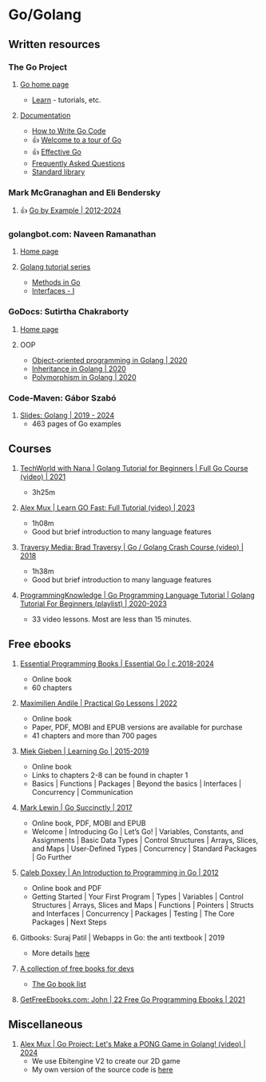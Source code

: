 # Go/Golang

## Written resources

### The Go Project

1. [Go home page](https://go.dev/)
   - [Learn](https://go.dev/learn/) - tutorials, etc.

1. [Documentation](https://go.dev/doc/)
   - [How to Write Go Code](https://go.dev/doc/code)
   - :thumbsup: [Welcome to a tour of Go](https://go.dev/tour/list)
   - :thumbsup: [Effective Go](https://go.dev/doc/effective_go)
   - [Frequently Asked Questions](https://go.dev/doc/faq)
   - [Standard library](https://pkg.go.dev/std)


### Mark McGranaghan and Eli Bendersky

1. :thumbsup: [Go by Example | 2012-2024](https://gobyexample.com/)


### golangbot.com: Naveen Ramanathan

1. [Home page](https://golangbot.com/)

1. [Golang tutorial series](https://golangbot.com/learn-golang-series/)
   * [Methods in Go](https://golangbot.com/methods/)
   * [Interfaces - I](https://golangbot.com/interfaces-part-1/)


### GoDocs: Sutirtha Chakraborty

1. [Home page](https://golangdocs.com/)

1. OOP
   * [Object-oriented programming in Golang | 2020](https://golangdocs.com/object-oriented-programming-in-golang)
   * [Inheritance in Golang | 2020](https://golangdocs.com/inheritance-in-golang)
   * [Polymorphism in Golang | 2020](https://golangdocs.com/polymorphism-in-golang)


### Code-Maven: Gábor Szabó

1. [Slides: Golang | 2019 - 2024](https://slides.code-maven.com/golang/toc.html)
   - 463 pages of Go examples


## Courses

1. [TechWorld with Nana | Golang Tutorial for Beginners | Full Go Course (video) | 2021](https://www.youtube.com/watch?v=yyUHQIec83I)
   - 3h25m

1. [Alex Mux | Learn GO Fast: Full Tutorial (video) | 2023](https://www.youtube.com/watch?v=8uiZC0l4Ajw)
   - 1h08m
   - Good but brief introduction to many language features

1. [Traversy Media: Brad Traversy | Go / Golang Crash Course (video) | 2018](https://www.youtube.com/watch?v=SqrbIlUwR0U)
   - 1h38m
   - Good but brief introduction to many language features

1. [ProgrammingKnowledge | Go Programming Language Tutorial | Golang Tutorial For Beginners (playlist) | 2020-2023](https://www.youtube.com/playlist?list=PLS1QulWo1RIaRoN4vQQCYHWDuubEU8Vij)
   - 33 video lessons. Most are less than 15 minutes.


## Free ebooks

1. [Essential Programming Books | Essential Go | c.2018-2024](https://www.programming-books.io/essential/go/)
   - Online book
   - 60 chapters

1. [Maximilien Andile | Practical Go Lessons | 2022](https://www.practical-go-lessons.com/)
   - Online book
   - Paper, PDF, MOBI and EPUB versions are available for purchase
   - 41 chapters and more than 700 pages

1. [Miek Gieben | Learning Go | 2015-2019](https://miek.nl/go/)
   - Online book
   - Links to chapters 2-8 can be found in chapter 1
   - Basics | Functions | Packages | Beyond the basics | Interfaces | Concurrency | Communication

1. [Mark Lewin | Go Succinctly | 2017](https://www.syncfusion.com/succinctly-free-ebooks/go-succinctly)
   - Online book, PDF, MOBI and EPUB
   - Welcome | Introducing Go | Let’s Go! | Variables, Constants, and Assignments |
     Basic Data Types | Control Structures | Arrays, Slices, and Maps |
     User-Defined Types | Concurrency | Standard Packages | Go Further

1. [Caleb Doxsey | An Introduction to Programming in Go | 2012](https://www.golang-book.com/books/intro)
   - Online book and PDF
   - Getting Started | Your First Program | Types | Variables | Control Structures |
     Arrays, Slices and Maps | Functions | Pointers | Structs and Interfaces |
     Concurrency | Packages | Testing | The Core Packages | Next Steps

1. Gitbooks: Suraj Patil | Webapps in Go: the anti textbook | 2019
   - More details [here](https://github.com/grantj-re3/HandyIctDoco/blob/master/languages/go/Links_GoWebCRUD.md#web-app-doco)

1. [A collection of free books for devs](https://devfreebooks.github.io/)
   - [The Go book list](https://devfreebooks.github.io/go/)

1. [GetFreeEbooks.com: John | 22 Free Go Programming Ebooks | 2021](https://www.getfreeebooks.com/22-free-go-programming-ebooks/)


## Miscellaneous

1. [Alex Mux | Go Project: Let's Make a PONG Game in Golang! (video) | 2024](https://www.youtube.com/watch?v=V_OGeYj6p00)
   - We use Ebitengine V2 to create our 2D game
   - My own version of the source code is [here](code-examples/go_pong)

